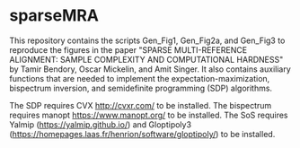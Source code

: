 # sparseMRA

This repository contains the scripts Gen_Fig1, Gen_Fig2a, and Gen_Fig3 to reproduce the figures in the paper "SPARSE MULTI-REFERENCE ALIGNMENT: SAMPLE COMPLEXITY AND COMPUTATIONAL HARDNESS" by Tamir Bendory, Oscar Mickelin, and Amit Singer. It also contains auxiliary functions that are needed to implement the expectation-maximization, bispectrum inversion, and semidefinite programming (SDP) algorithms. 

The SDP requires CVX http://cvxr.com/ to be installed.
The bispectrum requires manopt https://www.manopt.org/ to be installed.
The SoS requires Yalmip (https://yalmip.github.io/) and Gloptipoly3 (https://homepages.laas.fr/henrion/software/gloptipoly/) to be installed.

